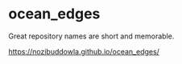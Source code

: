 # ocean_edges
Great repository names are short and memorable.


https://nozibuddowla.github.io/ocean_edges/
